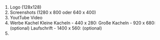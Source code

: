1. Logo (128x128)
2. Screenshots (1280 x 800 oder 640 x 400)
3. YoutTube Video
4. Werbe Kachel
    Kleine Kacheln - 440 x 280:
    Große Kacheln - 920 x 680: (optional)
    Laufschrift - 1400 x 560: (optional)
5. 